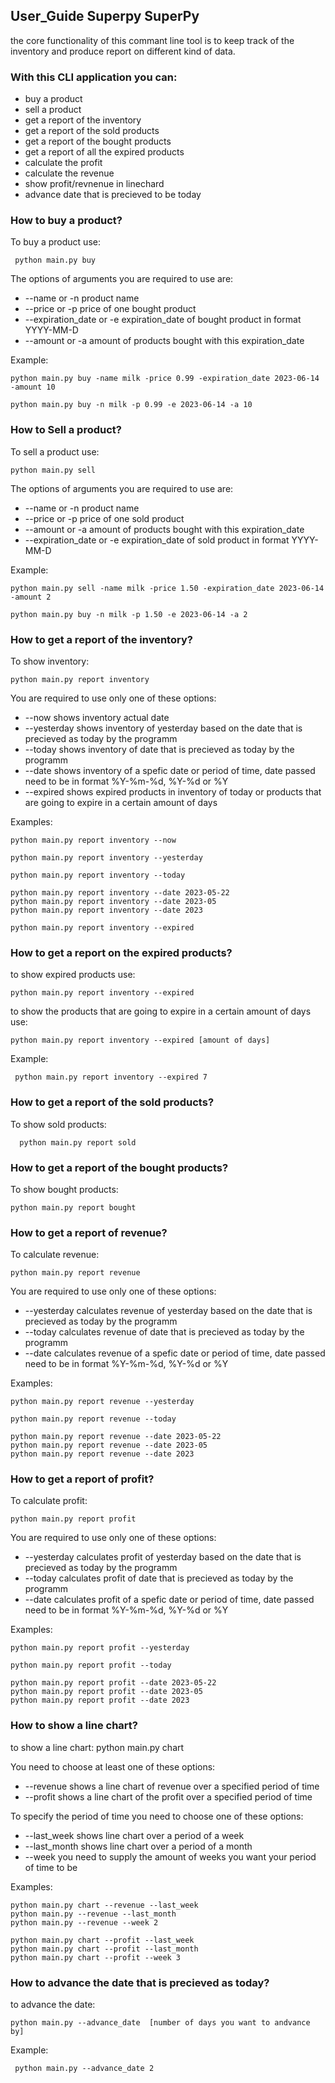 ## User_Guide Superpy SuperPy

the core functionality of this commant line tool is to keep track of the inventory and produce report on different kind of data.

### With this CLI application you can:
- buy a product
- sell a product 
- get a report of the inventory 
- get a report of the sold products
- get a report of the bought products
- get a report of all the expired products
- calculate the profit 
- calculate the revenue
- show profit/revnenue in linechard 
- advance date that is precieved to be today 

### How to buy a product?
To buy a product use:
    
     python main.py buy

The options of arguments you are required to use are:
- --name or -n              product name
- --price or -p             price of one bought product 
- --expiration_date or -e   expiration_date of bought product in format YYYY-MM-D
- --amount or -a            amount of products bought with this expiration_date

Example:

    python main.py buy -name milk -price 0.99 -expiration_date 2023-06-14 -amount 10

    python main.py buy -n milk -p 0.99 -e 2023-06-14 -a 10

### How to Sell a product?
To sell a product use:

    python main.py sell

The options of arguments you are required to use are:
* --name or -n              product name
* --price or -p             price of one sold product 
* --amount or -a            amount of products bought with this expiration_date
* --expiration_date or -e   expiration_date of sold product in format YYYY-MM-D

Example:

    python main.py sell -name milk -price 1.50 -expiration_date 2023-06-14 -amount 2

    python main.py buy -n milk -p 1.50 -e 2023-06-14 -a 2

### How to get a report of the inventory?
To show inventory:

    python main.py report inventory 

You are required to use only one of these options:
* --now  shows inventory actual date
* --yesterday shows inventory of yesterday based on the date that is precieved as today by the programm
* --today shows inventory of date that is precieved as today by the programm
* --date shows inventory of a spefic date or period of time, date passed need to be in format %Y-%m-%d, %Y-%d or %Y
* --expired shows expired products in inventory of today or products that are going to expire in a certain amount of days 

Examples:

    python main.py report inventory --now 

    python main.py report inventory --yesterday

    python main.py report inventory --today

    python main.py report inventory --date 2023-05-22
    python main.py report inventory --date 2023-05
    python main.py report inventory --date 2023

    python main.py report inventory --expired

### How to get a report on the expired products?
to show expired products use:

    python main.py report inventory --expired

to show the products that are going to expire in a certain amount of days use:

    python main.py report inventory --expired [amount of days]

Example:

     python main.py report inventory --expired 7
### How to get a report of the sold products?
To show sold products:

      python main.py report sold


### How to get a report of the bought products?
To show bought products:

    python main.py report bought

### How to get a report of revenue?
To calculate revenue:

    python main.py report revenue  

You are required to use only one of these options:
* --yesterday       calculates revenue of yesterday based on the date that is precieved as today by the programm
* --today           calculates revenue of date that is precieved as today by the programm
* --date            calculates revenue of a spefic date or period of time, date passed need to be in format %Y-%m-%d, %Y-%d or %Y

Examples:

    python main.py report revenue --yesterday

    python main.py report revenue --today

    python main.py report revenue --date 2023-05-22
    python main.py report revenue --date 2023-05
    python main.py report revenue --date 2023

### How to get a report of profit?
To calculate profit:

    python main.py report profit  

You are required to use only one of these options:
* --yesterday       calculates profit of yesterday based on the date that is precieved as today by the programm
* --today           calculates profit of date that is precieved as today by the programm
* --date            calculates profit of a spefic date or period of time, date passed need to be in format %Y-%m-%d, %Y-%d or %Y

Examples:

    python main.py report profit --yesterday

    python main.py report profit --today

    python main.py report profit --date 2023-05-22
    python main.py report profit --date 2023-05
    python main.py report profit --date 2023

### How to show a line chart?

to show a line chart:
    python main.py chart 

You need to choose at least one of these options:

* --revenue shows a line chart of revenue over a specified period of time
* --profit shows a line chart of the profit over a specified period of time 

To specify the period of time you need to choose one of these options:

* --last_week shows line chart over a period of a week 
* --last_month shows line chart over a period of a month
* --week you need to supply the amount of weeks you want your period of time to be

Examples:
    
    python main.py chart --revenue --last_week
    python main.py --revenue --last_month
    python main.py --revenue --week 2

    python main.py chart --profit --last_week
    python main.py chart --profit --last_month
    python main.py chart --profit --week 3
### How to advance the date that is precieved as today?

to advance the date:

    python main.py --advance_date  [number of days you want to andvance by]

Example:

     python main.py --advance_date 2